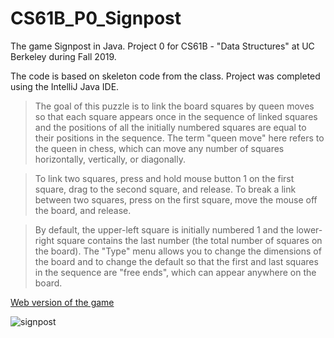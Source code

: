 # CS61B_P0_Signpost
The game Signpost in Java. Project 0 for CS61B - "Data Structures" at UC Berkeley during Fall 2019.

The code is based on skeleton code from the class. Project was completed using the IntelliJ Java IDE.

> The goal of this puzzle is to link the board squares by queen moves so that each square appears once in the sequence of linked squares and the positions of all the initially numbered squares are equal to their positions in the sequence. The term "queen move" here refers to the queen in chess, which can move any number of squares horizontally, vertically, or diagonally.

> To link two squares, press and hold mouse button 1 on the first square, drag to the second square, and release. To break a link between two squares, press on the first square, move the mouse off the board, and release.

> By default, the upper-left square is initially numbered 1 and the lower-right square contains the last number (the total number of squares on the board). The "Type" menu allows you to change the dimensions of the board and to change the default so that the first and last squares in the sequence are "free ends", which can appear anywhere on the board.


[Web version of the game](https://www.chiark.greenend.org.uk/~sgtatham/puzzles/js/signpost.html)


![signpost](https://user-images.githubusercontent.com/54779918/83332479-b47ddf00-a29b-11ea-8861-1fc7ddc68953.gif)
